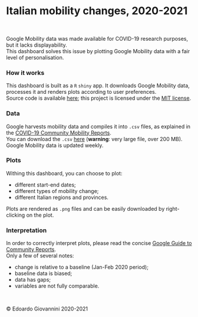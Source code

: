 # Italian mobility changes, 2020-2021

<br>

Google Mobility data was made available for COVID-19 research purposes, but it lacks displayability.  
This dashboard solves this issue by plotting Google Mobility data with a fair level of personalisation.  

### How it works

This dashboard is built as a `R` `shiny` app. It downloads Google Mobility data, processes it and renders plots according to user preferences.  
Source code is available [here](https://github.com/ilcavaliereverde/ItalianMobility2020/); this project is licensed under the [MIT license](./license.Rmd). 

### Data 

Google harvests mobility data and compiles it into `.csv` files, as explained in the [COVID-19 Community Mobility Reports](https://www.google.com/covid19/mobility/).  
You can download the `.csv` [here](https://www.gstatic.com/covid19/mobility/Global_Mobility_Report.csv) (**warning**: very large file, over 200 MB). 
Google Mobility data is updated weekly.  

### Plots 

Withing this dashboard, you can choose to plot:
* different start-end dates;
* different types of mobility change;
* different Italian regions and provinces.  

Plots are rendered as `.png` files and can be easily downloaded by right-clicking on the plot.

### Interpretation 

In order to correctly interpret plots, please read the concise [Google Guide to Community Reports](https://support.google.com/covid19-mobility/answer/9824897?hl=en-GB&ref_topic=9822927).  
Only a few of several notes: 

* change is relative to a baseline (Jan-Feb 2020 period); 
* baseline data is biased; 
* data has gaps; 
* variables are not fully comparable.  

<br>

&copy; Edoardo Giovannini 2020-2021